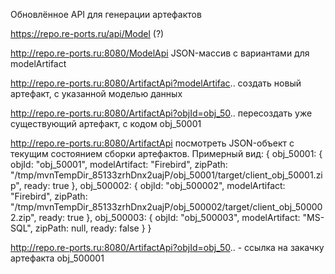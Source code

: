Обновлённое API для генерации артефактов

https://repo.re-ports.ru/api/Model (?)

http://repo.re-ports.ru:8080/ModelApi
JSON-массив с вариантами для modelArtifact

http://repo.re-ports.ru:8080/ArtifactApi?modelArtifac..
создать новый артефакт, с указанной моделью данных

http://repo.re-ports.ru:8080/ArtifactApi?objId=obj_50..
пересоздать уже существующий артефакт, с кодом obj_50001

http://repo.re-ports.ru:8080/ArtifactApi
посмотреть JSON-объект с текущим состоянием сборки артефактов. Примерный вид:
{ 
obj_50001: { 
objId: "obj_50001", 
modelArtifact: "Firebird", 
zipPath: "/tmp/mvnTempDir_85133zrhDnx2uajP/obj_50001/target/client_obj_50001.zip", 
ready: true 
}, 
obj_500002: { 
objId: "obj_500002", 
modelArtifact: "Firebird", 
zipPath: "/tmp/mvnTempDir_85133zrhDnx2uajP/obj_500002/target/client_obj_500002.zip", 
ready: true 
}, 
obj_500003: { 
objId: "obj_500003", 
modelArtifact: "MS-SQL", 
zipPath: null, 
ready: false 
} 
}

http://repo.re-ports.ru:8080/ArtifactApi?objId=obj_50.. - ссылка на закачку артефакта obj_500001